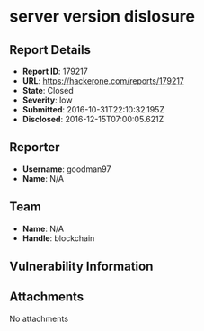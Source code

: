 # server version dislosure

## Report Details
- **Report ID**: 179217
- **URL**: https://hackerone.com/reports/179217
- **State**: Closed
- **Severity**: low
- **Submitted**: 2016-10-31T22:10:32.195Z
- **Disclosed**: 2016-12-15T07:00:05.621Z

## Reporter
- **Username**: goodman97
- **Name**: N/A

## Team
- **Name**: N/A
- **Handle**: blockchain

## Vulnerability Information


## Attachments
No attachments

